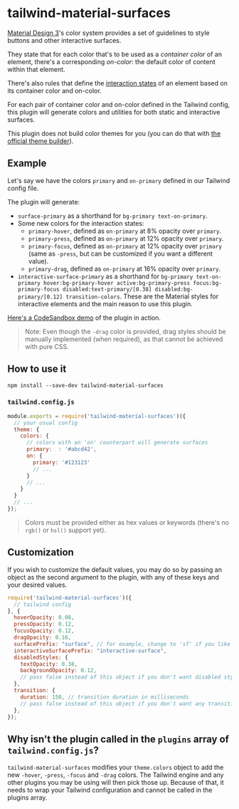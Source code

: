 # tailwind-material-surfaces

[Material Design 3](https://m3.material.io/)'s color system provides a set of guidelines to style buttons and other interactive surfaces.

They state that for each color that's to be used as a _container color_ of an element, there's a corresponding _on-color_: the default color of content within that element.

There's also rules that define the [interaction states](https://m3.material.io/foundations/interaction-states) of an element based on its container color and on-color.

For each pair of container color and on-color defined in the Tailwind config, this plugin will generate colors and utilities for both static and interactive surfaces.

This plugin does not build color themes for you (you can do that with [the official theme builder](https://m3.material.io/theme-builder#/custom)).

## Example

Let's say we have the colors `primary` and `on-primary` defined in our Tailwind config file.

The plugin will generate:

- `surface-primary` as a shorthand for `bg-primary text-on-primary`.
- Some new colors for the interaction states:
  - `primary-hover`, defined as `on-primary` at 8% opacity over `primary`.
  - `primary-press`, defined as `on-primary` at 12% opacity over `primary`.
  - `primary-focus`, defined as `on-primary` at 12% opacity over `primary` (same as `-press`, but can be customized if you want a different value).
  - `primary-drag`, defined as `on-primary` at 16% opacity over `primary`.
- `interactive-surface-primary` as a shorthand for `bg-primary text-on-primary hover:bg-primary-hover active:bg-primary-press focus:bg-primary-focus disabled:text-primary/[0.38] disabled:bg-primary/[0.12] transition-colors`. These are the Material styles for interactive elements and the main reason to use this plugin.

[Here's a CodeSandbox demo](https://codesandbox.io/s/tailwind-material-surfaces-example-4tr3r3?file=/src/App.js) of the plugin in action.


> Note: Even though the `-drag` color is provided, drag styles should be manually implemented (when required), as that cannot be achieved with pure CSS.

## How to use it

```
npm install --save-dev tailwind-material-surfaces
```

### `tailwind.config.js`

```js
module.exports = require('tailwind-material-surfaces')({
  // your usual config
  theme: {
    colors: {
      // colors with an 'on' counterpart will generate surfaces
      primary:  : '#abcd42',
      on: {
        primary: '#123123'
        // ...
      }
      // ...
    }
  }
  // ...
});
```

> Colors must be provided either as hex values or keywords (there's no `rgb()` or `hsl()` support yet).

## Customization

If you wish to customize the default values, you may do so by passing an object as the second argument to the plugin, with any of these keys and your desired values.

```js
require('tailwind-material-surfaces')({
  // tailwind config
}, {
  hoverOpacity: 0.08,
  pressOpacity: 0.12,
  focusOpacity: 0.12,
  dragOpacity: 0.16,
  surfacePrefix: "surface", // for example, change to 'sf' if you like shorter names
  interactiveSurfacePrefix: "interactive-surface",
  disabledStyles: {
    textOpacity: 0.38,
    backgroundOpacity: 0.12,
    // pass false instead of this object if you don't want disabled styles
  },
  transition: {
    duration: 150, // transition duration in milliseconds
    // pass false instead of this object if you don't want any transition
  },
});
```
## Why isn't the plugin called in the `plugins` array of `tailwind.config.js`?

`tailwind-material-surfaces` modifies your `theme.colors` object to add the new `-hover`, `-press`, `-focus` and `-drag` colors. The Tailwind engine and any other plugins you may be using will then pick those up. Because of that, it needs to wrap your Tailwind configuration and cannot be called in the plugins array.
